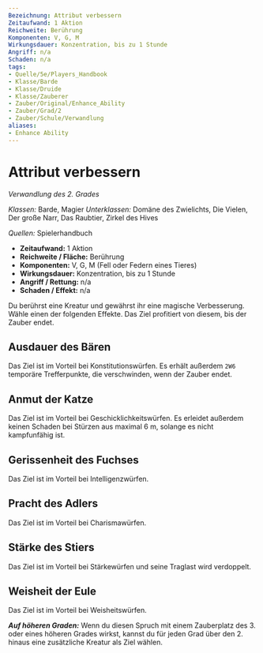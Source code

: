 ```yaml
---
Bezeichnung: Attribut verbessern
Zeitaufwand: 1 Aktion
Reichweite: Berührung
Komponenten: V, G, M
Wirkungsdauer: Konzentration, bis zu 1 Stunde
Angriff: n/a
Schaden: n/a
tags:
- Quelle/5e/Players_Handbook
- Klasse/Barde
- Klasse/Druide
- Klasse/Zauberer
- Zauber/Original/Enhance_Ability
- Zauber/Grad/2
- Zauber/Schule/Verwandlung
aliases:
- Enhance Ability
---
```

# Attribut verbessern
_Verwandlung des 2. Grades_

_Klassen:_ Barde, Magier
_Unterklassen:_  Domäne des Zwielichts,  Die Vielen, Der große Narr, Das Raubtier, Zirkel des Hives

_Quellen:_ Spielerhandbuch

- **Zeitaufwand:** 1 Aktion
- **Reichweite / Fläche:** Berührung
- **Komponenten:** V, G, M (Fell oder Federn eines Tieres)
- **Wirkungsdauer:** Konzentration, bis zu 1 Stunde
- **Angriff / Rettung:** n/a
- **Schaden / Effekt:**  n/a

Du berührst eine Kreatur und gewährst ihr eine magische Verbesserung. Wähle einen der folgenden Effekte. Das Ziel profitiert von diesem, bis der Zauber endet.

## Ausdauer des Bären
Das Ziel ist im Vorteil bei Konstitutionswürfen. Es erhält außerdem `2W6` temporäre Trefferpunkte, die verschwinden, wenn der Zauber endet.

## Anmut der Katze
Das Ziel ist im Vorteil bei Geschicklichkeitswürfen. Es erleidet außerdem keinen Schaden bei Stürzen aus maximal 6 m, solange es nicht kampfunfähig ist.

## Gerissenheit des Fuchses
Das Ziel ist im Vorteil bei Intelligenzwürfen.

## Pracht des Adlers
Das Ziel ist im Vorteil bei Charismawürfen.

## Stärke des Stiers
Das Ziel ist im Vorteil bei Stärkewürfen und seine Traglast wird verdoppelt.

## Weisheit der Eule
Das Ziel ist im Vorteil bei Weisheitswürfen.

**_Auf höheren Graden:_** Wenn du diesen Spruch mit einem Zauberplatz des 3. oder eines höheren Grades wirkst, kannst du für jeden Grad über den 2. hinaus eine zusätzliche Kreatur als Ziel wählen.